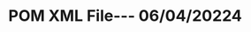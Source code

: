 <h1>POM XML File--- 06/04/20224</h1>
<p>
 <!-- <?xml version="1.0" encoding="UTF-8"?>
  <project xmlns="http://maven.apache.org/POM/4.0.0"
           xmlns:xsi="http://www.w3.org/2001/XMLSchema-instance"
           xsi:schemaLocation="http://maven.apache.org/POM/4.0.0 
                             http://maven.apache.org/xsd/maven-4.0.0.xsd">
    <modelVersion>4.0.0</modelVersion>
    <groupId>com.projectfolder</groupId>
    <artifactId>SpringIntro</artifactId>
    <version>0.0.1-SNAPSHOT</version>
  </project>
  -->
</p>

